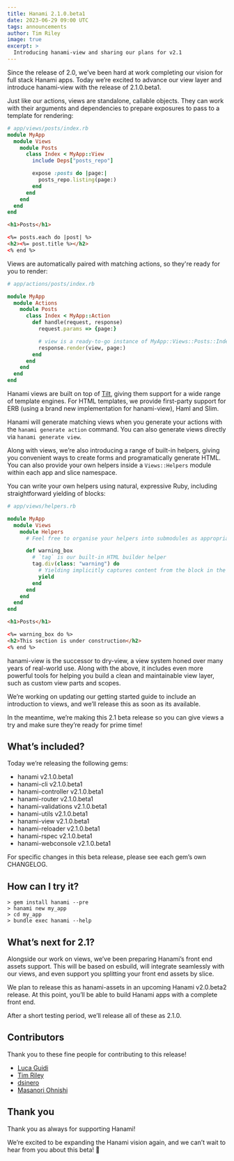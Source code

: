 ```yaml
---
title: Hanami 2.1.0.beta1
date: 2023-06-29 09:00 UTC
tags: announcements
author: Tim Riley
image: true
excerpt: >
  Introducing hanami-view and sharing our plans for v2.1
---
```


Since the release of 2.0, we’ve been hard at work completing our vision for full stack Hanami apps. Today we’re excited to advance our view layer and introduce hanami-view with the release of 2.1.0.beta1.

Just like our actions, views are standalone, callable objects. They can work with their arguments and dependencies to prepare exposures to pass to a template for rendering:

```ruby
# app/views/posts/index.rb
module MyApp
  module Views
    module Posts
      class Index < MyApp::View
        include Deps["posts_repo"]

        expose :posts do |page:|
          posts_repo.listing(page:)
        end
      end
    end
  end
end
```

```html
<h1>Posts</h1>

<%= posts.each do |post| %>
<h2><%= post.title %></h2>
<% end %>
```

Views are automatically paired with matching actions, so they're ready for you to render:

```ruby
# app/actions/posts/index.rb

module MyApp
  module Actions
    module Posts
      class Index < MyApp::Action
        def handle(request, response)
          request.params => {page:}

          # view is a ready-to-go instance of MyApp::Views::Posts::Index
          response.render(view, page:)
        end
      end
    end
  end
end
```

Hanami views are built on top of [Tilt](https://github.com/jeremyevans/tilt), giving them support for a wide range of template engines. For HTML templates, we provide first-party support for ERB (using a brand new implementation for hanami-view), Haml and Slim.

Hanami will generate matching views when you generate your actions with the `hanami generate action` command. You can also generate views directly via `hanami generate view`.

Along with views, we’re also introducing a range of built-in helpers, giving you convenient ways to create forms and programatically generate HTML. You can also provide your own helpers inside a `Views::Helpers` module within each app and slice namespace.

You can write your own helpers using natural, expressive Ruby, including straightforward yielding of blocks:

```ruby
# app/views/helpers.rb

module MyApp
  module Views
    module Helpers
      # Feel free to organise your helpers into submodules as appropriate

      def warning_box
        # `tag` is our built-in HTML builder helper
        tag.div(class: "warning") do
          # Yielding implicitly captures content from the block in the template
          yield
        end
      end
    end
  end
end
```

```html
<h1>Posts</h1>

<%= warning_box do %>
<h2>This section is under construction</h2>
<% end %>
```

hanami-view is the successor to dry-view, a view system honed over many years of real-world use. Along with the above, it includes even more powerful tools for helping you build a clean and maintainable view layer, such as custom view parts and scopes.

We’re working on updating our getting started guide to include an introduction to views, and we’ll release this as soon as its available.

In the meantime, we’re making this 2.1 beta release so you can give views a try and make sure they’re ready for prime time!

## What’s included?

Today we’re releasing the following gems:

- hanami v2.1.0.beta1
- hanami-cli v2.1.0.beta1
- hanami-controller v2.1.0.beta1
- hanami-router v2.1.0.beta1
- hanami-validations v2.1.0.beta1
- hanami-utils v2.1.0.beta1
- hanami-view v2.1.0.beta1
- hanami-reloader v2.1.0.beta1
- hanami-rspec v2.1.0.beta1
- hanami-webconsole v2.1.0.beta1

For specific changes in this beta release, please see each gem’s own CHANGELOG.

## How can I try it?

```shell
> gem install hanami --pre
> hanami new my_app
> cd my_app
> bundle exec hanami --help
```

## What’s next for 2.1?

Alongside our work on views, we’ve been preparing Hanami’s front end assets support. This will be based on esbuild, will integrate seamlessly with our views, and even support you splitting your front end assets by slice.

We plan to release this as hanami-assets in an upcoming Hanami v2.0.beta2 release. At this point, you’ll be able to build Hanami apps with a complete front end.

After a short testing period, we’ll release all of these as 2.1.0.

## Contributors

Thank you to these fine people for contributing to this release!

- [Luca Guidi](https://github.com/jodosha)
- [Tim Riley](https://github.com/timriley)
- [dsinero](https://github.com/dsinero)
- [Masanori Ohnishi](https://github.com/MasanoriOnishi)

## Thank you

Thank you as always for supporting Hanami!

We’re excited to be expanding the Hanami vision again, and we can’t wait to hear from you about this beta! 🌸
